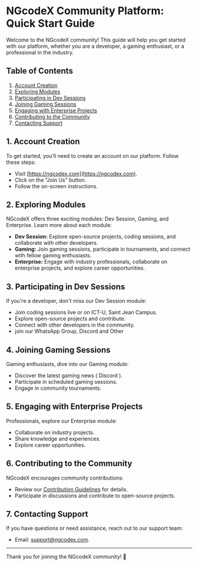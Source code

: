 # NGcodeX Community Platform: Quick Start Guide

Welcome to the NGcodeX community! This guide will help you get started with our platform, whether you are a developer, a gaming enthusiast, or a professional in the industry.

## Table of Contents

1. [Account Creation](#1-account-creation)
2. [Exploring Modules](#2-exploring-modules)
3. [Participating in Dev Sessions](#3-participating-in-dev-sessions)
4. [Joining Gaming Sessions](#4-joining-gaming-sessions)
5. [Engaging with Enterprise Projects](#5-engaging-with-enterprise-projects)
6. [Contributing to the Community](#6-contributing-to-the-community)
7. [Contacting Support](#7-contacting-support)

## 1. Account Creation

To get started, you'll need to create an account on our platform. Follow these steps:

- Visit [https://ngcodex.com](https://ngcodex.com).
- Click on the "Join Us" button.
- Follow the on-screen instructions.

## 2. Exploring Modules

NGcodeX offers three exciting modules: Dev Session, Gaming, and Enterprise. Learn more about each module:

- **Dev Session:** Explore open-source projects, coding sessions, and collaborate with other developers.
- **Gaming:** Join gaming sessions, participate in tournaments, and connect with fellow gaming enthusiasts.
- **Enterprise:** Engage with industry professionals, collaborate on enterprise projects, and explore career opportunities.

## 3. Participating in Dev Sessions

If you're a developer, don't miss our Dev Session module:

- Join coding sessions live or on ICT-U, Saint Jean Campus.
- Explore open-source projects and contribute.
- Connect with other developers in the community.
- join our WhatsApp Group, Discord and Other

## 4. Joining Gaming Sessions

Gaming enthusiasts, dive into our Gaming module:

- Discover the latest gaming news ( Discord ).
- Participate in scheduled gaming sessions.
- Engage in community tournaments.

## 5. Engaging with Enterprise Projects

Professionals, explore our Enterprise module:

- Collaborate on industry projects.
- Share knowledge and experiences.
- Explore career opportunities.

## 6. Contributing to the Community

NGcodeX encourages community contributions:

- Review our [Contribution Guidelines](contribution-rules.md) for details.
- Participate in discussions and contribute to open-source projects.

## 7. Contacting Support

If you have questions or need assistance, reach out to our support team:

- Email: support@ngcodex.com.

---

Thank you for joining the NGcodeX community! 🚀
